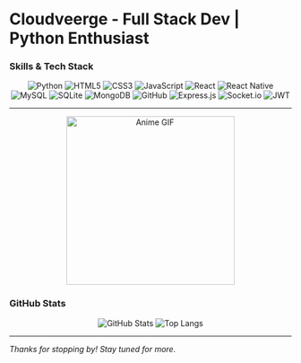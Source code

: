 # Cloudveerge - Full Stack Dev | Python Enthusiast


### Skills & Tech Stack

<div align="center">
  <img src="https://img.shields.io/badge/-Python-3776AB?logo=python&logoColor=white&style=for-the-badge" alt="Python" />
  <img src="https://img.shields.io/badge/-HTML5-E34F26?logo=html5&logoColor=white&style=for-the-badge" alt="HTML5" />
  <img src="https://img.shields.io/badge/-CSS3-1572B6?logo=css3&logoColor=white&style=for-the-badge" alt="CSS3" />
  <img src="https://img.shields.io/badge/-JavaScript-F7DF1E?logo=javascript&logoColor=black&style=for-the-badge" alt="JavaScript" />
  <img src="https://img.shields.io/badge/-React-61DAFB?logo=react&logoColor=black&style=for-the-badge" alt="React" />
  <img src="https://img.shields.io/badge/-React_Native-61DAFB?logo=react&logoColor=black&style=for-the-badge" alt="React Native" />
  <img src="https://img.shields.io/badge/-MySQL-4479A1?logo=mysql&logoColor=white&style=for-the-badge" alt="MySQL" />
  <img src="https://img.shields.io/badge/-SQLite-003B57?logo=sqlite&logoColor=white&style=for-the-badge" alt="SQLite" />
  <img src="https://img.shields.io/badge/-MongoDB-47A248?logo=mongodb&logoColor=white&style=for-the-badge" alt="MongoDB" />
  <img src="https://img.shields.io/badge/-GitHub-181717?logo=github&logoColor=white&style=for-the-badge" alt="GitHub" />
  <img src="https://img.shields.io/badge/-Express.js-000000?logo=express&logoColor=white&style=for-the-badge" alt="Express.js" />
  <img src="https://img.shields.io/badge/-Socket.io-010101?logo=socket.io&logoColor=white&style=for-the-badge" alt="Socket.io" />
  <img src="https://img.shields.io/badge/-JWT-000000?logo=jsonwebtokens&logoColor=white&style=for-the-badge" alt="JWT" />
</div>

---

<div align="center">
  <img src="https://wallpapers.com/images/high/cute-matsuri-mizusawa-citrus-anime-vlcrw2cp1ev4h8zy.webp" alt="Anime GIF" width="300"/>
</div>

### GitHub Stats

<div align="center">
  <img src="https://github-readme-stats.vercel.app/api?username=Cloudveerge&show_icons=true&theme=dark&include_all_commits=true" alt="GitHub Stats" />
  <img src="https://github-readme-stats.vercel.app/api/top-langs/?username=Cloudveerge&layout=compact&theme=dark" alt="Top Langs" />
</div>


---



*Thanks for stopping by! Stay tuned for more.* 
